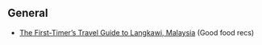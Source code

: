 ## General

- [The First-Timer’s Travel Guide to Langkawi, Malaysia](https://www.willflyforfood.net/2017/05/02/the-first-timers-travel-guide-to-langkawi-malaysia-2017/) (Good food recs)
